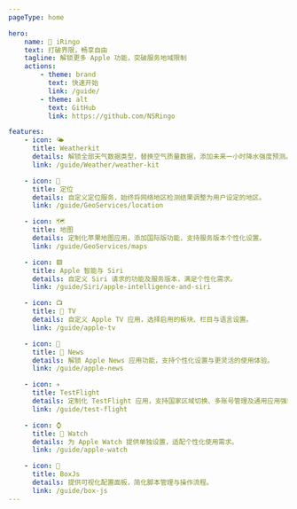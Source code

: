 ```yaml
---
pageType: home

hero:
    name:  iRingo
    text: 打破界限，畅享自由
    tagline: 解锁更多 Apple 功能，突破服务地域限制
    actions:
        - theme: brand
          text: 快速开始
          link: /guide/
        - theme: alt
          text: GitHub
          link: https://github.com/NSRingo

features:
    - icon: 🌤
      title: Weatherkit
      details: 解锁全部天气数据类型，替换空气质量数据，添加未来一小时降水强度预测。
      link: /guide/Weather/weather-kit

    - icon: 📍
      title: 定位
      details: 自定义定位服务，始终将网络地区检测结果调整为用户设定的地区。
      link: /guide/GeoServices/location

    - icon: 🗺️
      title: 地图
      details: 定制化苹果地图应用，添加国际版功能，支持服务版本个性化设置。
      link: /guide/GeoServices/maps

    - icon: 🟥
      title: Apple 智能与 Siri
      details: 自定义 Siri 请求的功能及服务版本，满足个性化需求。
      link: /guide/Siri/apple-intelligence-and-siri

    - icon: 📺
      title:  TV
      details: 自定义 Apple TV 应用，选择启用的板块、栏目与语言设置。
      link: /guide/apple-tv

    - icon: 📰
      title:  News
      details: 解锁 Apple News 应用功能，支持个性化设置与更灵活的使用体验。
      link: /guide/apple-news

    - icon: ✈
      title: TestFlight
      details: 定制化 TestFlight 应用，支持国家区域切换、多账号管理及通用应用强制启用。
      link: /guide/test-flight

    - icon: ⌚️
      title:  Watch
      details: 为 Apple Watch 提供单独设置，适配个性化使用需求。
      link: /guide/apple-watch

    - icon: 🧰
      title: BoxJs
      details: 提供可视化配置面板，简化脚本管理与操作流程。
      link: /guide/box-js
---
```

